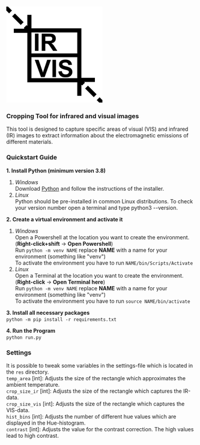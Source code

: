 ![icon](./res/icon.png)

### Cropping Tool for infrared and visual images

This tool is designed to capture specific areas of visual (VIS) and infrared (IR) images to extract 
information about the electromagnetic emissions of different materials. 

### Quickstart Guide
**1. Install Python (minimum version 3.8)**
   1. *Windows* \
   Download [Python](https://www.python.org/downloads/) and follow the instructions of the installer.
   2. *Linux* \
   Python should be pre-installed in common Linux distributions. To check your version number open a terminal and type
   python3 --version. 

**2. Create a virtual environment and activate it**
   1. *Windows* \
   Open a Powershell at the location you want to create the environment. \
   (**Right-click+shift** -> **Open Powershell**) \
   Run `python -m venv NAME` replace **NAME** with a name for your environment (something like "venv") \
   To activate the environment you have to run `NAME/bin/Scripts/Activate`
   2. *Linux* \
   Open a Terminal at  the location you want to create the environment. \
   (**Right-click** -> **Open Terminal here**) \
   Run `python -m venv NAME` replace **NAME** with a name for your environment (something like "venv") \
   To activate the environment you have to run `source NAME/bin/activate` 

**3. Install all necessary packages** \
   `python -m pip install -r requirements.txt` 

**4. Run the Program** \
   `python run.py`

### Settings
It is possible to tweak some variables in the settings-file which is located in the `res` directory.\
`temp_area` [int]: Adjusts the size of the rectangle which approximates the ambient temperature. \
`crop_size_ir` [int]: Adjusts the size of the rectangle which captures the IR-data. \
`crop_size_vis` [int]: Adjusts the size of the rectangle which captures the VIS-data. \
`hist_bins` [int]: Adjusts the number of different hue values which are displayed in the Hue-histogram. \
`contrast` [int]: Adjusts the value for the contrast correction. The high values lead to high contrast.
